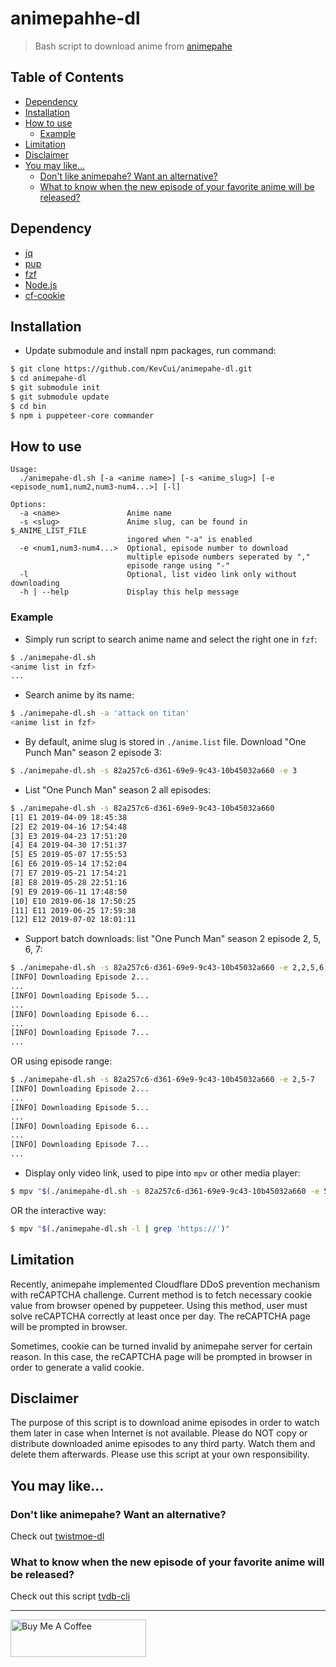 # animepahhe-dl

> Bash script to download anime from [animepahe](https://animepahe.com/)

## Table of Contents

- [Dependency](#dependency)
- [Installation](#installation)
- [How to use](#how-to-use)
  - [Example](#example)
- [Limitation](#limitation)
- [Disclaimer](#disclaimer)
- [You may like...](#you-may-like)
  - [Don't like animepahe? Want an alternative?](#dont-like-animepahe-want-an-alternative)
  - [What to know when the new episode of your favorite anime will be released?](#what-to-know-when-the-new-episode-of-your-favorite-anime-will-be-released)

## Dependency

- [jq](https://stedolan.github.io/jq/)
- [pup](https://github.com/EricChiang/pup)
- [fzf](https://github.com/junegunn/fzf)
- [Node.js](https://nodejs.org/en/download/)
- [cf-cookie](https://github.com/KevCui/cf-cookie)

## Installation

- Update submodule and install npm packages, run command:

```bash
$ git clone https://github.com/KevCui/animepahe-dl.git
$ cd animepahe-dl
$ git submodule init
$ git submodule update
$ cd bin
$ npm i puppeteer-core commander
```

## How to use

```
Usage:
  ./animepahe-dl.sh [-a <anime name>] [-s <anime_slug>] [-e <episode_num1,num2,num3-num4...>] [-l]

Options:
  -a <name>               Anime name
  -s <slug>               Anime slug, can be found in $_ANIME_LIST_FILE
                          ingored when "-a" is enabled
  -e <num1,num3-num4...>  Optional, episode number to download
                          multiple episode numbers seperated by ","
                          episode range using "-"
  -l                      Optional, list video link only without downloading
  -h | --help             Display this help message
```

### Example

- Simply run script to search anime name and select the right one in `fzf`:

```bash
$ ./animepahe-dl.sh
<anime list in fzf>
...
```

- Search anime by its name:

```bash
$ ./animepahe-dl.sh -a 'attack on titan'
<anime list in fzf>
```

- By default, anime slug is stored in `./anime.list` file. Download "One Punch Man" season 2 episode 3:

```bash
$ ./animepahe-dl.sh -s 82a257c6-d361-69e9-9c43-10b45032a660 -e 3
```

- List "One Punch Man" season 2 all episodes:

```bash
$ ./animepahe-dl.sh -s 82a257c6-d361-69e9-9c43-10b45032a660
[1] E1 2019-04-09 18:45:38
[2] E2 2019-04-16 17:54:48
[3] E3 2019-04-23 17:51:20
[4] E4 2019-04-30 17:51:37
[5] E5 2019-05-07 17:55:53
[6] E6 2019-05-14 17:52:04
[7] E7 2019-05-21 17:54:21
[8] E8 2019-05-28 22:51:16
[9] E9 2019-06-11 17:48:50
[10] E10 2019-06-18 17:50:25
[11] E11 2019-06-25 17:59:38
[12] E12 2019-07-02 18:01:11
```

- Support batch downloads: list "One Punch Man" season 2 episode 2, 5, 6, 7:

```bash
$ ./animepahe-dl.sh -s 82a257c6-d361-69e9-9c43-10b45032a660 -e 2,2,5,6,7
[INFO] Downloading Episode 2...
...
[INFO] Downloading Episode 5...
...
[INFO] Downloading Episode 6...
...
[INFO] Downloading Episode 7...
...
```

OR using episode range:

```bash
$ ./animepahe-dl.sh -s 82a257c6-d361-69e9-9c43-10b45032a660 -e 2,5-7
[INFO] Downloading Episode 2...
...
[INFO] Downloading Episode 5...
...
[INFO] Downloading Episode 6...
...
[INFO] Downloading Episode 7...
...
```

- Display only video link, used to pipe into `mpv` or other media player:

```bash
$ mpv "$(./animepahe-dl.sh -s 82a257c6-d361-69e9-9c43-10b45032a660 -e 5 -l)"
```

OR the interactive way:

```bash
$ mpv "$(./animepahe-dl.sh -l | grep 'https://')"
```

## Limitation

Recently, animepahe implemented Cloudflare DDoS prevention mechanism with reCAPTCHA challenge. Current method is to fetch necessary cookie value from browser opened by puppeteer. Using this method, user must solve reCAPTCHA correctly at least once per day. The reCAPTCHA page will be prompted in browser.

Sometimes, cookie can be turned invalid by animepahe server for certain reason. In this case, the reCAPTCHA page will be prompted in browser in order to generate a valid cookie.

## Disclaimer

The purpose of this script is to download anime episodes in order to watch them later in case when Internet is not available. Please do NOT copy or distribute downloaded anime episodes to any third party. Watch them and delete them afterwards. Please use this script at your own responsibility.

## You may like...

### Don't like animepahe? Want an alternative?

Check out [twistmoe-dl](https://github.com/KevCui/twistmoe-dl)

### What to know when the new episode of your favorite anime will be released?

Check out this script [tvdb-cli](https://github.com/KevCui/tvdb-cli)

---

<a href="https://www.buymeacoffee.com/kevcui" target="_blank"><img src="https://cdn.buymeacoffee.com/buttons/v2/default-orange.png" alt="Buy Me A Coffee" height="60px" width="217px"></a>